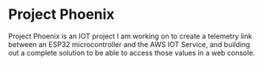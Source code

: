 # Project Phoenix 

Project Phoenix is an IOT project I am working on to create a telemetry link between an ESP32 microcontroller 
and the AWS IOT Service, and building out a complete solution to be able to access those values in a web console. 
